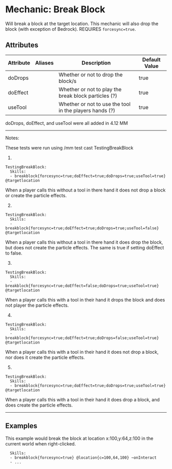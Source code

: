 Mechanic: Break Block
=====================

Will break a block at the target location. This mechanic will also drop
the block (with exception of Bedrock). REQUIRES `forcesync=true`.

Attributes
----------

| Attribute | Aliases   | Description                        | Default Value |
|-----------|-----------|------------------------------------|---------------|
| doDrops   |           | Whether or not to drop the block/s | true          |
| doEffect  |           | Whether or not to play the break block particles (?) | true |
| useTool   |           | Whether or not to use the tool in the players hands (?) | true |

doDrops, doEffect, and useTool were all added in 4.12 MM

----------
Notes:

These tests were run using /mm test cast TestingBreakBlock

1. 
```
TestingBreakBlock:
  Skills:
  - breakblock{forcesync=true;doEffect=true;doDrops=true;useTool=true} @targetlocation
```

When a player calls this without a tool in there hand it does not drop a block or create the particle effects.

2. 
```
TestingBreakBlock:
  Skills:
  - breakblock{forcesync=true;doEffect=true;doDrops=true;useTool=false} @targetlocation
```

When a player calls this without a tool in there hand it does drop the block, but does not create the particle effects. The same is true if setting doEffect to false. 

3.
```
TestingBreakBlock:
  Skills:
  - breakblock{forcesync=true;doEffect=false;doDrops=true;useTool=true} @targetlocation
```

When a player calls this with a tool in their hand it drops the block and does not player the particle effects. 

4.
```
TestingBreakBlock:
  Skills:
  - breakblock{forcesync=true;doEffect=true;doDrops=false;useTool=true} @targetlocation
```

When a player calls this with a tool in their hand it does not drop a block, nor does it create the particle effects.

5. 
```
TestingBreakBlock:
  Skills:
  - breakblock{forcesync=true;doEffect=true;doDrops=true;useTool=true} @targetlocation
```

When a player calls this with a tool in their hand it does drop a block, and does create the particle effects. 

--------

Examples
--------

This example would break the block at location x:100,y:64,z:100 in the
current world when right-clicked.

      Skills:
      - breakblock{forcesync=true} @location{c=100,64,100} ~onInteract
      - ...
